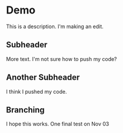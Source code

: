 # Demo

This is a description.
I'm making an edit.

## Subheader

More text.
I'm not sure how to push my code?

## Another Subheader
I think I pushed my code.

## Branching
I hope this works.
One final test on Nov 03
